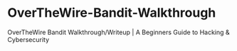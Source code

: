 # OverTheWire-Bandit-Walkthrough
OverTheWire Bandit Walkthrough/Writeup | A Beginners Guide to Hacking &amp; Cybersecurity
